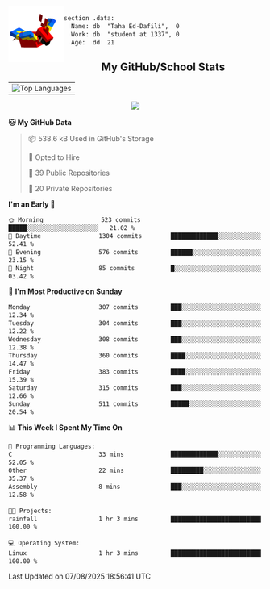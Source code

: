 <img src="parrot_fly_flipped.gif" align="left" height="110">


```assembly
section .data:
  Name: db  "Taha Ed-Dafili",  0
  Work: db  "student at 1337", 0
  Age:  dd  21
```


<div align="center">
  <h2>My GitHub/School Stats</h2>
</div>
<table align="center">
  <tr>
    <td align="center"><img width="450" src="https://github-readme-stats.vercel.app/api/top-langs/?username=0rayn&layout=compact&theme=github_dark&hide=html,makefile,css&exclude_repo=Yona2.0,Nand2Tetris&hide_border=true&langs_count=6" alt="Top Languages" /></td>
<!--     <td align="center"><img src="https://github-readme-streak-stats.herokuapp.com?user=0rayn&theme=github-dark-blue&hide_border=true&border_radius=5" alt="GitHub Streak" /></td>
  </tr> -->
</table>
 <p align="center">
  <a href="https://github.com/0rayn">
    <img src="https://komarev.com/ghpvc/?username=0rayn&color=blue&style=flat)" />
  </a>
</p>

<!--START_SECTION:waka-->
**🐱 My GitHub Data** 

> 📦 538.6 kB Used in GitHub's Storage 
 > 
> 💼 Opted to Hire
 > 
> 📜 39 Public Repositories 
 > 
> 🔑 20 Private Repositories 
 > 
**I'm an Early 🐤** 

```text
🌞 Morning                523 commits         █████░░░░░░░░░░░░░░░░░░░░   21.02 % 
🌆 Daytime                1304 commits        █████████████░░░░░░░░░░░░   52.41 % 
🌃 Evening                576 commits         ██████░░░░░░░░░░░░░░░░░░░   23.15 % 
🌙 Night                  85 commits          █░░░░░░░░░░░░░░░░░░░░░░░░   03.42 % 
```
📅 **I'm Most Productive on Sunday** 

```text
Monday                   307 commits         ███░░░░░░░░░░░░░░░░░░░░░░   12.34 % 
Tuesday                  304 commits         ███░░░░░░░░░░░░░░░░░░░░░░   12.22 % 
Wednesday                308 commits         ███░░░░░░░░░░░░░░░░░░░░░░   12.38 % 
Thursday                 360 commits         ████░░░░░░░░░░░░░░░░░░░░░   14.47 % 
Friday                   383 commits         ████░░░░░░░░░░░░░░░░░░░░░   15.39 % 
Saturday                 315 commits         ███░░░░░░░░░░░░░░░░░░░░░░   12.66 % 
Sunday                   511 commits         █████░░░░░░░░░░░░░░░░░░░░   20.54 % 
```


📊 **This Week I Spent My Time On** 

```text
💬 Programming Languages: 
C                        33 mins             █████████████░░░░░░░░░░░░   52.05 % 
Other                    22 mins             █████████░░░░░░░░░░░░░░░░   35.37 % 
Assembly                 8 mins              ███░░░░░░░░░░░░░░░░░░░░░░   12.58 % 

🐱‍💻 Projects: 
rainfall                 1 hr 3 mins         █████████████████████████   100.00 % 

💻 Operating System: 
Linux                    1 hr 3 mins         █████████████████████████   100.00 % 
```


 Last Updated on 07/08/2025 18:56:41 UTC
<!--END_SECTION:waka-->
